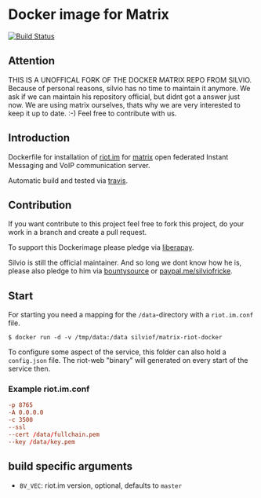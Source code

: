
# Docker image for Matrix 

[![Build Status](https://travis-ci.org/AVENTER-UG/docker-matrix-riot.svg?branch=master)](https://travis-ci.org/AVENTER-UG/docker-matrix-riot)


## Attention

THIS IS A UNOFFICAL FORK OF THE DOCKER MATRIX REPO FROM SILVIO. 
Because of personal reasons, silvio has no time to maintain it anymore. We ask if we can maintain his repository official, but didnt got a answer just now. We are using matrix ourselves, thats why we are very interested to keep it up to date. :-) Feel free to contribute with us. 



## Introduction

Dockerfile for installation of [riot.im] for [matrix] open federated Instant
Messaging and VoIP communication server.

Automatic build and tested via [travis].

[matrix]: http://www.matrix.org
[riot.im]: https://riot.im
[travis]: https://travis-ci.org/AVENTER-UG/matrix-riot-docker

## Contribution

If you want contribute to this project feel free to fork this project, do your
work in a branch and create a pull request.

To support this Dockerimage please pledge via [liberapay]. 

[liberapay]: https://liberapay.com/AVENTER

Silvio is still the official maintainer. And so long we dont know how he is, please also pledge to him via [bountysource] or
[paypal.me/silviofricke]. 

[bountysource]: https://www.bountysource.com
[paypal.me/silviofricke]: https://www.paypal.me/SilvioFricke


## Start

For starting you need a mapping for the `/data`-directory with
a `riot.im.conf` file.

    $ docker run -d -v /tmp/data:/data silviof/matrix-riot-docker

To configure some aspect of the service, this folder can also hold
a `config.json` file. The riot-web "binary" will generated on every start of
the service then.


### Example riot.im.conf

```conf
-p 8765
-A 0.0.0.0
-c 3500
--ssl
--cert /data/fullchain.pem
--key /data/key.pem
```


## build specific arguments

* `BV_VEC`: riot.im version, optional, defaults to `master`

